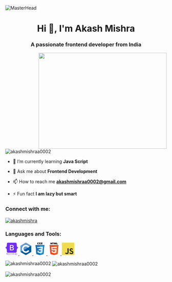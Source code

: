 ![MasterHead](https://camo.githubusercontent.com/56f34998d05707436c703be6bc5ed0ad9f36844f4c30e9f03bb943f0458df73a/68747470733a2f2f6d656469612e6973746f636b70686f746f2e636f6d2f69642f313136373630303139372f766563746f722f66726f6e742d656e642d646576656c6f706d656e742d7765622d62616e6e65722d636f6e636570742e6a70673f733d3137303636376126773d30266b3d323026633d654e6c33577434724468314b5055495035415834546b6d61456b314b5f39434d78446a6c75356b52326d453d)
<h1 align="center">Hi 👋, I'm Akash Mishra</h1>
<h3 align="center">A passionate frontend developer from India</h3>
<img  src="https://camo.githubusercontent.com/19db51af5f90f1b152bc0b9078f5fe97053955be5074f03f17019c70345bdcdb/68747470733a2f2f6d69726f2e6d656469756d2e636f6d2f6d61782f313336302f302a37513379765349765f7430696f4a2d5a2e676966" height="300px" width="400px" align="right"/>

<p align="left"> <img src="https://komarev.com/ghpvc/?username=akashmishraa0002&label=Profile%20views&color=0e75b6&style=flat" alt="akashmishraa0002" /> </p>

- 🌱 I’m currently learning **Java Script**

- 💬 Ask me about **Frontend Development**

- 📫 How to reach me **akashmishraa0002@gmail.com**

- ⚡ Fun fact **I am lazy but smart**

<h3 align="left">Connect with me:</h3>
<p align="left">
<a href="https://linkedin.com/in/akashmishra" target="blank"><img align="center" src="https://raw.githubusercontent.com/rahuldkjain/github-profile-readme-generator/master/src/images/icons/Social/linked-in-alt.svg" alt="akashmishra" height="30" width="40" /></a>
</p>

<h3 align="left">Languages and Tools:</h3>
<p align="left"> <a href="https://getbootstrap.com" target="_blank" rel="noreferrer"> <img src="https://raw.githubusercontent.com/devicons/devicon/master/icons/bootstrap/bootstrap-plain-wordmark.svg" alt="bootstrap" width="40" height="40"/> </a> <a href="https://www.cprogramming.com/" target="_blank" rel="noreferrer"> <img src="https://raw.githubusercontent.com/devicons/devicon/master/icons/c/c-original.svg" alt="c" width="40" height="40"/> </a> <a href="https://www.w3schools.com/css/" target="_blank" rel="noreferrer"> <img src="https://raw.githubusercontent.com/devicons/devicon/master/icons/css3/css3-original-wordmark.svg" alt="css3" width="40" height="40"/> </a> <a href="https://www.w3.org/html/" target="_blank" rel="noreferrer"> <img src="https://raw.githubusercontent.com/devicons/devicon/master/icons/html5/html5-original-wordmark.svg" alt="html5" width="40" height="40"/> </a> <a href="https://developer.mozilla.org/en-US/docs/Web/JavaScript" target="_blank" rel="noreferrer"> <img src="https://raw.githubusercontent.com/devicons/devicon/master/icons/javascript/javascript-original.svg" alt="javascript" width="40" height="40"/> </a> </p>

<p><img align="left" src="https://github-readme-stats.vercel.app/api/top-langs?username=akashmishraa0002&show_icons=true&locale=en&layout=compact" alt="akashmishraa0002" /></p>

<p>&nbsp;<img align="center" src="https://github-readme-stats.vercel.app/api?username=akashmishraa0002&show_icons=true&locale=en" alt="akashmishraa0002" /></p>

<p><img align="center" src="https://github-readme-streak-stats.herokuapp.com/?user=akashmishraa0002&" alt="akashmishraa0002" /></p>

